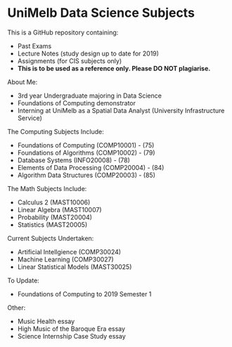 UniMelb Data Science Subjects
============
This is a GitHub repository containing:
- Past Exams
- Lecture Notes (study design up to date for 2019)
- Assignments (for CIS subjects only)
- **This is to be used as a reference only. Please DO NOT plagiarise.**

About Me:
- 3rd year Undergraduate majoring in Data Science
- Foundations of Computing demonstrator
- Interning at UniMelb as a Spatial Data Analyst (University Infrastructure Service)

The Computing Subjects Include:
- Foundations of Computing (COMP10001) - (75)
- Foundations of Algorithms (COMP10002) - (79)
- Database Systems (INFO20008) - (78)
- Elements of Data Processing (COMP20004) - (84)
- Algorithm Data Structures (COMP20003) - (85)

The Math Subjects Include:
- Calculus 2 (MAST10006)
- Linear Algebra (MAST10007)
- Probability (MAST20004)
- Statistics (MAST20005)

Current Subjects Undertaken:
- Artificial Intellgience (COMP30024)
- Machine Learning (COMP30027)
- Linear Statistical Models (MAST30025)

To Update:
- Foundations of Computing to 2019 Semester 1

Other:
- Music Health essay
- High Music of the Baroque Era essay
- Science Internship Case Study essay
